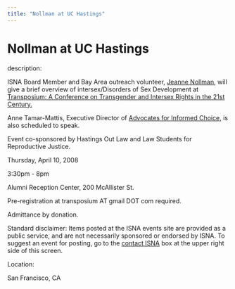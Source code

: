 ```yaml
---
title: "Nollman at UC Hastings"
---
```


# Nollman at UC Hastings

  
description:  
  


ISNA Board Member and Bay Area outreach volunteer, [Jeanne Nollman][1], will give a brief overview of intersex/Disorders of Sex Development at [Transposium: A Conference on Transgender and Intersex Rights in the 21st Century.][2]  
  
Anne Tamar-Mattis, Executive Director of [Advocates for Informed Choice][3], is also scheduled to speak.  
  
Event co-sponsored by Hastings Out Law and Law Students for Reproductive Justice.

  
  


Thursday, April 10, 2008  
  
3:30pm - 8pm  
  
Alumni Reception Center, 200 McAllister St.  
  
  
  
Pre-registration at transposium AT gmail DOT com required.  
  
Admittance by donation. 

  
  


Standard disclaimer: Items posted at the ISNA events site are provided as a public service, and are not necessarily sponsored or endorsed by ISNA. To suggest an event for posting, go to the [contact ISNA][4] box at the upper right side of this screen.

  


  


  
Location:  
  
San Francisco, CA

 [1]: /node/1082
 [2]: http://www.myhastings.org/outlaw/
 [3]: http://www.iiclaw.org/
 [4]: /about/contact
